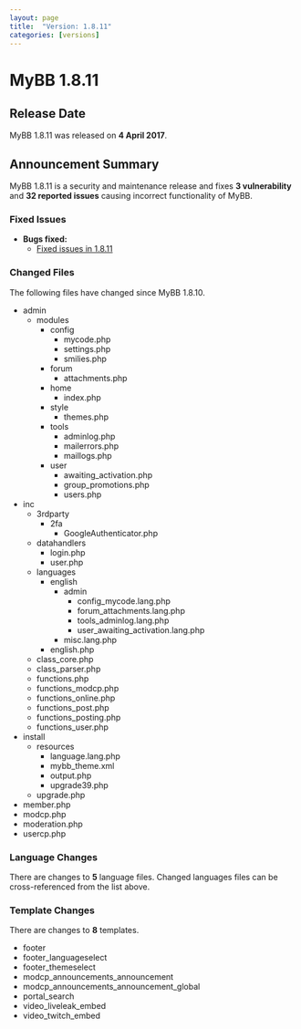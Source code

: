 ```yaml
---
layout: page
title:  "Version: 1.8.11"
categories: [versions]
---
```


# MyBB 1.8.11

## Release Date

MyBB 1.8.11 was released on **4 April 2017**.

## Announcement Summary

MyBB 1.8.11 is a security and maintenance release and fixes **3 vulnerability** and **32 reported issues** causing incorrect functionality of MyBB.

### Fixed Issues
* **Bugs fixed:**
  + [Fixed issues in 1.8.11](https://github.com/mybb/mybb/issues?q=is%3Aclosed+milestone%3A1.8.11)

### Changed Files

The following files have changed since MyBB 1.8.10.

* admin
	+ modules
		+ config
			+ mycode.php
			+ settings.php
			+ smilies.php
		+ forum
			+ attachments.php
		+ home
			+ index.php
		+ style
			+ themes.php
		+ tools
			+ adminlog.php
			+ mailerrors.php
			+ maillogs.php
		+ user
			+ awaiting_activation.php
			+ group_promotions.php
			+ users.php
* inc
	+ 3rdparty
		+ 2fa
			+ GoogleAuthenticator.php
	+ datahandlers
		+ login.php
		+ user.php
	+ languages
		+ english
			+ admin
				+ config_mycode.lang.php
				+ forum_attachments.lang.php
				+ tools_adminlog.lang.php
				+ user_awaiting_activation.lang.php
			+ misc.lang.php
		+ english.php
	+ class_core.php
	+ class_parser.php
	+ functions.php
	+ functions_modcp.php
	+ functions_online.php
	+ functions_post.php
	+ functions_posting.php
	+ functions_user.php
* install
	+ resources
		+ language.lang.php
		+ mybb_theme.xml
		+ output.php
		+ upgrade39.php
	+ upgrade.php
* member.php
* modcp.php
* moderation.php
* usercp.php

### Language Changes

There are changes to **5** language files. Changed languages files can be cross-referenced from the list above.

### Template Changes

There are changes to **8** templates.

* footer
* footer_languageselect
* footer_themeselect
* modcp_announcements_announcement
* modcp_announcements_announcement_global
* portal_search
* video_liveleak_embed
* video_twitch_embed